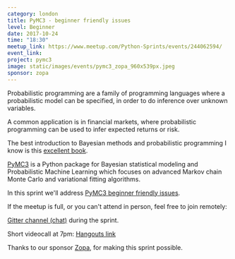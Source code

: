 ```yaml
---
category: london
title: PyMC3 - beginner friendly issues
level: Beginner
date: 2017-10-24
time: "18:30"
meetup_link: https://www.meetup.com/Python-Sprints/events/244062594/
event_link:
project: pymc3
image: static/images/events/pymc3_zopa_960x539px.jpeg
sponsor: zopa
---
```


Probabilistic programming are a family of programming languages where a probabilistic model can be specified, in order to do inference over unknown variables.

A common application is in financial markets, where probabilistic programming can be used to infer expected returns or risk.

The best introduction to Bayesian methods and probabilistic programming I know is this [excellent book](https://github.com/CamDavidsonPilon/Probabilistic-Programming-and-Bayesian-Methods-for-Hackers).

[PyMC3](https://github.com/pymc-devs/pymc3) is a Python package for Bayesian statistical modeling and Probabilistic Machine Learning which focuses on advanced Markov chain Monte Carlo and variational fitting algorithms.

In this sprint we'll address [PyMC3 beginner friendly issues](https://github.com/pymc-devs/pymc3/issues?q=is%3Aissue+is%3Aopen+label%3Abeginner_friendly).

If the meetup is full, or you can't attend in person, feel free to join remotely:

[Gitter channel (chat)](https://gitter.im/py-sprints/pymc3) during the sprint. 

Short videocall at 7pm: [Hangouts link](https://plus.google.com/hangouts/_/calendar/Z2FyY2lhLm1hcmNAZ21haWwuY29t.55ipep9qnd33surdfrrsnhd763?authuser=0)

Thanks to our sponsor [Zopa](https://www.zopa.com/), for making this sprint possible.
